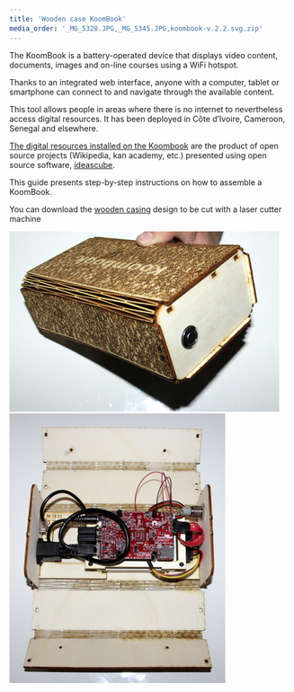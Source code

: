 ```yaml
---
title: 'Wooden case KoomBook'
media_order: '_MG_5328.JPG,_MG_5345.JPG,koombook-v.2.2.svg.zip'
---
```


The KoomBook is a battery-operated device that displays video content, documents, images and on-line courses using a WiFi hotspot.

Thanks to an integrated web interface, anyone with a computer, tablet or smartphone can connect to and navigate through the available content.

This tool allows people in areas where there is no internet to nevertheless access digital resources. It has been deployed in Côte d’Ivoire, Cameroon, Senegal and elsewhere.

[The digital resources installed on the Koombook](https://github.com/ideascube/ansiblecube) are the product of open source projects (Wikipedia, kan academy, etc.) presented using open source software, [ideascube](https://github.com/ideascube/ideascube).

This guide presents step-by-step instructions on how to assemble a KoomBook.

You can download the [wooden casing](koombook-v.2.2.svg.zip) design to be cut with a laser cutter machine

![](_MG_5345.JPG)
![](_MG_5328.JPG)